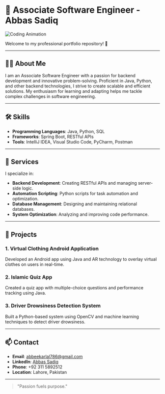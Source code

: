 # 💼 Associate Software Engineer - Abbas Sadiq

![Coding Animation](https://media1.giphy.com/media/qgQUggAC3Pfv687qPC/giphy.gif)

Welcome to my professional portfolio repository! 🚀

---

## 👩‍💻 About Me

I am an Associate Software Engineer with a passion for backend development and innovative problem-solving. Proficient in Java, Python, and other backend technologies, I strive to create scalable and efficient solutions. My enthusiasm for learning and adapting helps me tackle complex challenges in software engineering.

---

## 🛠️ Skills

- **Programming Languages**: Java, Python, SQL
- **Frameworks**: Spring Boot, RESTful APIs
- **Tools**: IntelliJ IDEA, Visual Studio Code, PyCharm, Postman

---

## 🚀 Services

I specialize in:

- **Backend Development**: Creating RESTful APIs and managing server-side logic.
- **Automation Scripting**: Python scripts for task automation and optimization.
- **Database Management**: Designing and maintaining relational databases.
- **System Optimization**: Analyzing and improving code performance.

---

## 🌟 Projects

### 1. Virtual Clothing Android Application
Developed an Android app using Java and AR technology to overlay virtual clothes on users in real-time.

### 2. Islamic Quiz App
Created a quiz app with multiple-choice questions and performance tracking using Java.

### 3. Driver Drowsiness Detection System
Built a Python-based system using OpenCV and machine learning techniques to detect driver drowsiness.

---

## 📫 Contact

- **Email**: [abbeekarlal786@gmail.com](mailto:abbeekarlal786@gmail.com)
- **LinkedIn**: [Abbas Sadiq](https://linkedin.com/in/abbas-sadiq-94a290295)
- **Phone**: +92 311 5892512
- **Location**: Lahore, Pakistan

---

> "Passion fuels purpose."
